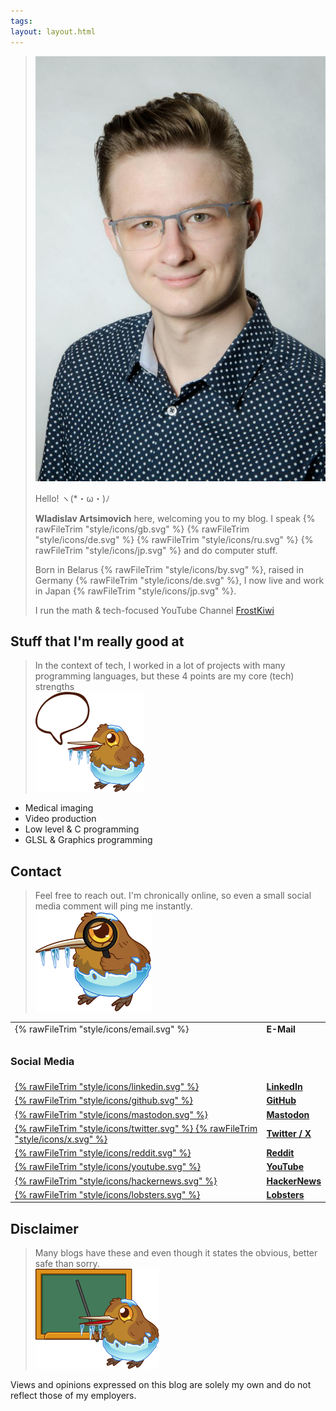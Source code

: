 ```yaml
---
tags:
layout: layout.html
---
```

<blockquote class="profile_wrapper">
	<div class="img_wrapper">
		<img class="profile" src="/assets/profile.jpg">
	</div>
	<div class="text_wrapper">
		<p>
			Hello! ヽ(*・ω・)ﾉ 
		</p>
		<p>
			<b>Wladislav Artsimovich</b> here, welcoming you to my blog.
			I speak {% rawFileTrim "style/icons/gb.svg" %} {% rawFileTrim "style/icons/de.svg" %} {% rawFileTrim "style/icons/ru.svg" %} {% rawFileTrim "style/icons/jp.svg" %} and do computer stuff.
		</p>
		<p>
			Born in Belarus {% rawFileTrim "style/icons/by.svg" %}, raised in Germany {% rawFileTrim "style/icons/de.svg" %}, I now live and work in Japan {% rawFileTrim "style/icons/jp.svg" %}.
		</p>
		<p>
			I run the math & tech-focused YouTube Channel <a target="_blank" href="https://www.youtube.com/@FrostKiwi">FrostKiwi</a>
		</p>
	</div>
</blockquote>

## Stuff that I'm really good at
<blockquote class="reaction"><div class="reaction_text">In the context of tech, I worked in a lot of projects with many programming languages, but these 4 points are my core (tech) strengths</div><img class="kiwi" src="/assets/kiwis/speak.svg"></blockquote>

* Medical imaging
* Video production
* Low level & C programming
* GLSL & Graphics programming
## Contact
<blockquote class="reaction"><div class="reaction_text">Feel free to reach out. I'm chronically online, so even a small social media comment will ping me instantly.</div><img class="kiwi" src="/assets/kiwis/detective.svg"></blockquote>

<table class="contact">
	<tr>
		<td>
			{% rawFileTrim "style/icons/email.svg" %}
		</td>
		<td>
			<b>E-Mail</b>
		</td>
	</tr>
	<tr>
	<td colspan="2">
		 <object style="height: 2em" class="svg-email-protection" data="/assets/em.svg" type="image/svg+xml"></object>
	</tr>
	<td style="text-align: start; padding-left: 0px;" colspan="2">
		 <h3>Social Media</h3>
	</tr>
	<tr>
		<td>
			<a target="_blank" class="social_icon" href="https://www.linkedin.com/in/wladislav-artsimovich-623b81101/">
				{% rawFileTrim "style/icons/linkedin.svg" %}
			</a>
		</td>
		<td>
			<a target="_blank" href="https://www.linkedin.com/in/wladislav-artsimovich-623b81101/">
				<b>LinkedIn</b>
			</a>
		</td>
	</tr>
	<tr>
		<td>
			<a target="_blank" class="social_icon" href="https://github.com/FrostKiwi">
				{% rawFileTrim "style/icons/github.svg" %}
			</a>
		</td>
		<td>
			<a target="_blank" href="https://github.com/FrostKiwi">
				<b>GitHub</b>
			</a>
		</td>
	</tr>
	<tr>
		<td>
			<a target="_blank" class="social_icon" rel="me" href="https://mastodon.frost.kiwi/@FrostKiwi">
				{% rawFileTrim "style/icons/mastodon.svg" %}
			</a>
		</td>
		<td>
			<a target="_blank" rel="me" href="https://mastodon.frost.kiwi/@FrostKiwi">
				<b>Mastodon</b>
			</a>
		</td>
	</tr>
	<tr>
		<td>
			<a target="_blank" class="social_icon" href="https://twitter.com/FrostKiwiOne">
				{% rawFileTrim "style/icons/twitter.svg" %}
				{% rawFileTrim "style/icons/x.svg" %}
			</a>
		</td>
		<td>
			<a target="_blank" href="https://twitter.com/FrostKiwiOne">
				<b>Twitter / X</b>
			</a>
		</td>
	</tr>
	<tr>
		<td>
			<a target="_blank" class="social_icon" href="https://twitter.com/FrostKiwiOne">
				{% rawFileTrim "style/icons/reddit.svg" %}
			</a>
		</td>
		<td>
			<a target="_blank" href="https://twitter.com/FrostKiwiOne">
				<b>Reddit</b>
			</a>
		</td>
	</tr>
	<tr>
		<td>
			<a target="_blank" class="social_icon" href="https://www.youtube.com/@FrostKiwi/">
				{% rawFileTrim "style/icons/youtube.svg" %}
			</a>
		</td>
		<td>
			<a target="_blank" href="https://www.youtube.com/@FrostKiwi/">
				<b>YouTube</b>
			</a>
		</td>
	</tr>
	<tr>
		<td>
			<a target="_blank" class="social_icon" href="https://news.ycombinator.com/user?id=FrostKiwi">
				{% rawFileTrim "style/icons/hackernews.svg" %}
			</a>
		</td>
		<td>
			<a target="_blank" href="https://news.ycombinator.com/user?id=FrostKiwi">
				<b>HackerNews</b>
			</a>
		</td>
	</tr>
	<tr>
		<td>
			<a target="_blank" class="social_icon" href="https://lobste.rs/~FrostKiwi">
				{% rawFileTrim "style/icons/lobsters.svg" %}
			</a>
		</td>
		<td>
			<a target="_blank" href="https://lobste.rs/~FrostKiwi">
				<b>Lobsters</b>
			</a>
		</td>
	</tr>
</table>

## Disclaimer
<blockquote class="reaction"><div class="reaction_text">Many blogs have these and even though it states the obvious, better safe than sorry.</div><img class="kiwi" src="/assets/kiwis/teach.svg"></blockquote>
Views and opinions expressed on this blog are solely my own and do not reflect those of my employers.
